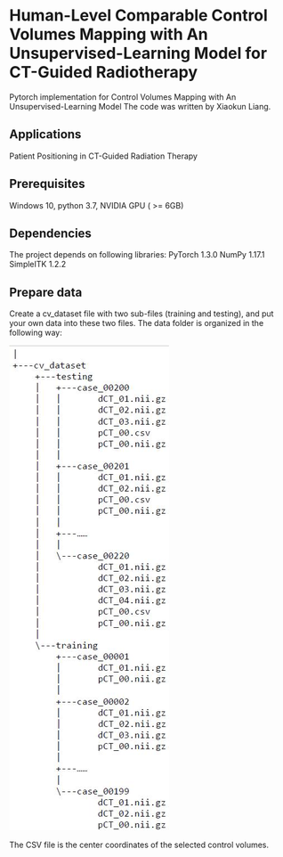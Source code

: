 # Human-Level Comparable Control Volumes Mapping with An Unsupervised-Learning Model for CT-Guided Radiotherapy

Pytorch implementation for Control Volumes Mapping with An Unsupervised-Learning Model
The code was written by Xiaokun Liang.

## Applications
Patient Positioning in CT-Guided Radiation Therapy

## Prerequisites
Windows 10, python 3.7, NVIDIA GPU ( >= 6GB)

## Dependencies
The project depends on following libraries:
PyTorch 1.3.0
NumPy 1.17.1
SimpleITK 1.2.2

## Prepare data
Create a cv_dataset file with two sub-files (training and testing), and put your own data into these two files. The data folder is organized in the following way:

![](https://github.com/kun0304/CV-IGRT/blob/master/structure/tree.jpg)

The CSV file is the center coordinates of the selected control volumes.

